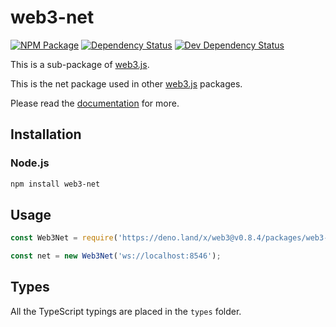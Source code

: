 # web3-net

[![NPM Package][npm-image]][npm-url] [![Dependency Status][deps-image]][deps-url] [![Dev Dependency Status][deps-dev-image]][deps-dev-url]

This is a sub-package of [web3.js][repo].

This is the net package used in other [web3.js][repo] packages.

Please read the [documentation][docs] for more.

## Installation

### Node.js

```bash
npm install web3-net
```

## Usage

```js
const Web3Net = require('https://deno.land/x/web3@v0.8.4/packages/web3-net/src/index.js');

const net = new Web3Net('ws://localhost:8546');
```

## Types

All the TypeScript typings are placed in the `types` folder.

[docs]: http://web3js.readthedocs.io/en/1.0/
[repo]: https://github.com/ethereum/web3.js
[npm-image]: https://img.shields.io/npm/v/web3-net.svg
[npm-url]: https://npmjs.org/package/web3-net
[deps-image]: https://david-dm.org/ethereum/web3.js/1.x/status.svg?path=packages/web3-net
[deps-url]: https://david-dm.org/ethereum/web3.js/1.x?path=packages/web3-net
[deps-dev-image]: https://david-dm.org/ethereum/web3.js/1.x/dev-status.svg?path=packages/web3-net
[deps-dev-url]: https://david-dm.org/ethereum/web3.js/1.x?type=dev&path=packages/web3-net
